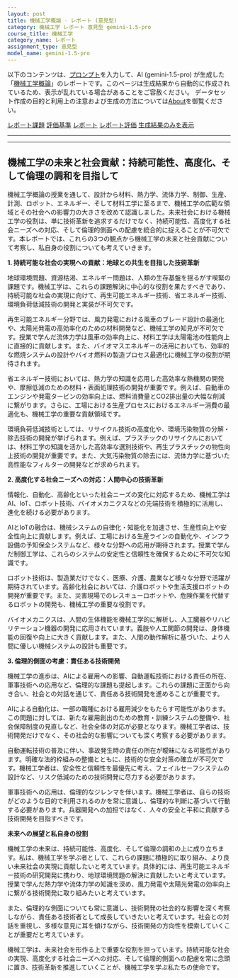 ```yaml
---
layout: post
title: 機械工学概論 - レポート (意見型)
category: 機械工学 レポート 意見型 gemini-1.5-pro
course_title: 機械工学
category_name: レポート
assignment_type: 意見型
model_name: gemini-1.5-pro
---
```


以下のコンテンツは、[プロンプト](http://127.0.0.1:8000/generated/機械工学/gemini-1.5-pro/prompt_レポート-意見型.md)を入力して、AI (gemini-1.5-pro) が生成した「[機械工学概論](/contents/機械工学/)」のレポートです。このページは生成結果から自動的に作成されているため、表示が乱れている場合があることをご容赦ください。
データセット作成の目的と利用上の注意および生成の方法については[About](/About)を御覧ください。

[レポート課題](../レポート課題-意見型)
[評価基準](../評価基準-意見型)
[レポート](../レポート-意見型)
[レポート評価](../レポート評価-意見型)
[生成結果のみを表示](http://127.0.0.1:8000/generated/機械工学/gemini-1.5-pro/レポート-意見型.md)
  

***
***
  
## 機械工学の未来と社会貢献：持続可能性、高度化、そして倫理の調和を目指して

機械工学概論の授業を通して、設計から材料、熱力学、流体力学、制御、生産、計測、ロボット、エネルギー、そして材料工学に至るまで、機械工学の広範な領域とその社会への影響力の大きさを改めて認識しました。未来社会における機械工学の役割は、単に技術革新を追求するだけでなく、持続可能性、高度化する社会ニーズへの対応、そして倫理的側面への配慮を統合的に捉えることが不可欠です。本レポートでは、これらの3つの観点から機械工学の未来と社会貢献について考察し、私自身の役割についても考えていきます。

**1. 持続可能な社会の実現への貢献：地球との共生を目指した技術革新**

地球環境問題、資源枯渇、エネルギー問題は、人類の生存基盤を揺るがす喫緊の課題です。機械工学は、これらの課題解決に中心的な役割を果たすべきであり、持続可能な社会の実現に向けて、再生可能エネルギー技術、省エネルギー技術、環境負荷低減技術の開発と実装が不可欠です。

再生可能エネルギー分野では、風力発電における風車のブレード設計の最適化や、太陽光発電の高効率化のための材料開発など、機械工学の知見が不可欠です。授業で学んだ流体力学は風車の効率向上に、材料工学は太陽電池の性能向上に直接的に貢献します。また、バイオマスエネルギーの活用においても、効率的な燃焼システムの設計やバイオ燃料の製造プロセス最適化に機械工学の役割が期待されます。

省エネルギー技術においては、熱力学の知識を応用した高効率な熱機関の開発や、摩擦低減のための材料・表面処理技術の開発が重要です。例えば、自動車のエンジンや発電タービンの効率向上は、燃料消費量とCO2排出量の大幅な削減に繋がります。さらに、工場における生産プロセスにおけるエネルギー消費の最適化も、機械工学の重要な貢献領域です。

環境負荷低減技術としては、リサイクル技術の高度化や、環境汚染物質の分解・除去技術の開発が挙げられます。例えば、プラスチックのリサイクルにおいては、材料工学の知識を活かした高効率な選別技術や、再生プラスチックの物性向上技術の開発が重要です。また、大気汚染物質の除去には、流体力学に基づいた高性能なフィルターの開発などが求められます。

**2. 高度化する社会ニーズへの対応：人間中心の技術革新**

情報化、自動化、高齢化といった社会ニーズの変化に対応するため、機械工学はAI、IoT、ロボット技術、バイオメカニクスなどの先端技術を積極的に活用し、進化を続ける必要があります。

AIとIoTの融合は、機械システムの自律化・知能化を加速させ、生産性向上や安全性向上に貢献します。例えば、工場における生産ラインの自動化や、インフラ設備の予知保全システムなど、様々な分野への応用が期待されます。授業で学んだ制御工学は、これらのシステムの安定性と信頼性を確保するために不可欠な知識です。

ロボット技術は、製造業だけでなく、医療、介護、農業など様々な分野で活躍が期待されています。高齢化社会においては、介護ロボットや生活支援ロボットの開発が重要です。また、災害現場でのレスキューロボットや、危険作業を代替するロボットの開発も、機械工学の重要な役割です。

バイオメカニクスは、人間の生体機能を機械工学的に解析し、人工臓器やリハビリテーション機器の開発に応用されています。義肢や人工関節の開発は、身体機能の回復や向上に大きく貢献します。また、人間の動作解析に基づいた、より人間に優しい機械システムの設計も重要です。

**3. 倫理的側面の考慮：責任ある技術開発**

機械工学の進歩は、AIによる雇用への影響、自動運転技術における責任の所在、軍事技術への応用など、倫理的な課題も提起します。これらの課題に正面から向き合い、社会との対話を通じて、責任ある技術開発を進めることが重要です。

AIによる自動化は、一部の職種における雇用減少をもたらす可能性があります。この問題に対しては、新たな雇用創出のための教育・訓練システムの整備や、社会保障制度の見直しなど、社会全体の対応が必要となります。機械工学者は、技術開発だけでなく、その社会的な影響についても深く考察する必要があります。

自動運転技術の普及に伴い、事故発生時の責任の所在が曖昧になる可能性があります。明確な法的枠組みの整備とともに、技術的な安全対策の確立が不可欠です。機械工学者は、安全性と信頼性を最優先に考え、フェイルセーフシステムの設計など、リスク低減のための技術開発に尽力する必要があります。

軍事技術への応用は、倫理的なジレンマを伴います。機械工学者は、自らの技術がどのような目的で利用されるのかを常に意識し、倫理的な判断に基づいて行動する必要があります。兵器開発への加担ではなく、人々の安全と平和に貢献する技術開発を目指すべきです。

**未来への展望と私自身の役割**

機械工学の未来は、持続可能性、高度化、そして倫理の調和の上に成り立ちます。私は、機械工学を学ぶ者として、これらの課題に積極的に取り組み、より良い未来社会の実現に貢献したいと考えています。具体的には、再生可能エネルギー技術の研究開発に携わり、地球環境問題の解決に貢献したいと考えています。授業で学んだ熱力学や流体力学の知識を深め、風力発電や太陽光発電の効率向上に繋がる技術開発に取り組みたいと考えています。

また、倫理的な側面についても常に意識し、技術開発の社会的な影響を深く考察しながら、責任ある技術者として成長していきたいと考えています。社会との対話を重視し、多様な意見に耳を傾けながら、技術開発の方向性を模索していくことが重要だと考えています。


機械工学は、未来社会を形作る上で重要な役割を担っています。持続可能な社会の実現、高度化する社会ニーズへの対応、そして倫理的側面への配慮を常に念頭に置き、技術革新を推進していくことが、機械工学を学ぶ私たちの使命です。
